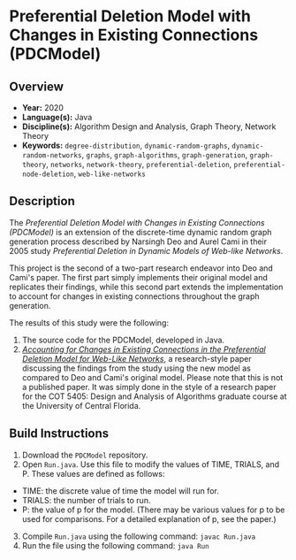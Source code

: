 # Preferential Deletion Model with Changes in Existing Connections (PDCModel)

## Overview
- **Year:** 2020
- **Language(s):** Java
- **Discipline(s):** Algorithm Design and Analysis, Graph Theory, Network Theory
- **Keywords:** `degree-distribution`, `dynamic-random-graphs`, `dynamic-random-networks`, `graphs`, `graph-algorithms`, `graph-generation`, `graph-theory`, `networks`, `network-theory`, `preferential-deletion`, `preferential-node-deletion`, `web-like-networks`

## Description
The *Preferential Deletion Model with Changes in Existing Connections (PDCModel)* is an extension of the discrete-time dynamic random graph generation process described by Narsingh Deo and Aurel Cami in their 2005 study *Preferential Deletion in Dynamic Models of Web-like Networks*.

This project is the second of a two-part research endeavor into Deo and Cami's paper. The first part simply implements their original model and replicates their findings, while this second part extends the implementation to account for changes in existing connections throughout the graph generation.

The results of this study were the following:
1. The source code for the PDCModel, developed in Java.
2. [*Accounting for Changes in Existing Connections in the Preferential Deletion Model for Web-Like Networks*](/accounting-for-changes-in-existing-connections-in-the-preferential-deletion-model-for-web-like-networks.pdf), a research-style paper discussing the findings from the study using the new model as compared to Deo and Cami's original model. Please note that this is not a published paper. It was simply done in the style of a research paper for the COT 5405: Design and Analysis of Algorithms graduate course at the University of Central Florida.

## Build Instructions
1. Download the `PDCModel` repository.
2. Open `Run.java`. Use this file to modify the values of TIME, TRIALS, and P. These values are defined as follows:
* TIME: the discrete value of time the model will run for.
* TRIALS: the number of trials to run.
* P: the value of p for the model. (There may be various values for p to be used for comparisons. For a detailed explanation of p, see the paper.)
3. Compile `Run.java` using the following command: `javac Run.java`
4. Run the file using the following command: `java Run`
